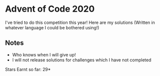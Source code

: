 # Advent of Code 2020

I've tried to do this competition this year!  Here are my solutions (Written in whatever language I could be bothered using!)

## Notes
- Who knows when I will give up!
- I will not release solutions for challenges which I have not completed

Stars Earnt so far: 29*
